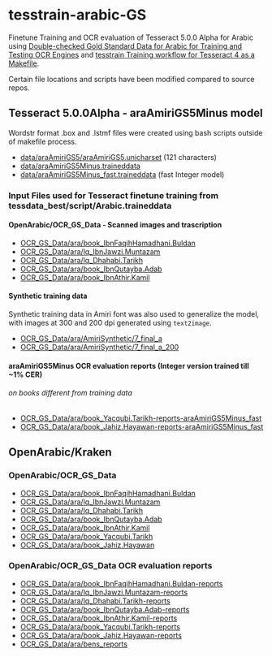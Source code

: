 # tesstrain-arabic-GS

Finetune Training and OCR evaluation of Tesseract 5.0.0 Alpha for Arabic using
[Double-checked Gold Standard Data for Arabic for Training and Testing OCR Engines](https://github.com/OpenArabic/OCR_GS_Data)
and [tesstrain Training workflow for Tesseract 4 as a Makefile](https://github.com/tesseract-ocr/tesstrain).

Certain file locations and scripts have been modified compared to source repos.

## Tesseract 5.0.0Alpha - araAmiriGS5Minus model

Wordstr format .box and .lstmf files were created using bash scripts outside of makefile process.

* [data/araAmiriGS5/araAmiriGS5.unicharset](data/araAmiriGS5/araAmiriGS5.unicharset) (121 characters)
* [data/araAmiriGS5Minus.traineddata](data/araAmiriGS5Minus.traineddata)
* [data/araAmiriGS5Minus_fast.traineddata](data/araAmiriGS5Minus_fast.traineddata) (fast Integer model)

### Input Files used for Tesseract finetune training from tessdata_best/script/Arabic.traineddata

#### OpenArabic/OCR_GS_Data - Scanned images and trascription

* [OCR_GS_Data/ara/book_IbnFaqihHamadhani.Buldan](OCR_GS_Data/ara/book_IbnFaqihHamadhani.Buldan)
* [OCR_GS_Data/ara/lq_IbnJawzi.Muntazam](OCR_GS_Data/ara/lq_IbnJawzi.Muntazam)
* [OCR_GS_Data/ara/lq_Dhahabi.Tarikh](OCR_GS_Data/ara/lq_Dhahabi.Tarikh)
* [OCR_GS_Data/ara/book_IbnQutayba.Adab](OCR_GS_Data/ara/book_IbnQutayba.Adab)
* [OCR_GS_Data/ara/book_IbnAthir.Kamil](OCR_GS_Data/ara/book_IbnAthir.Kamil)

#### Synthetic training data

Synthetic training data in Amiri font was also used to generalize the model,
with images at 300 and 200 dpi generated using `text2image`.

* [OCR_GS_Data/ara/AmiriSynthetic/7_final_a](OCR_GS_Data/ara/AmiriSynthetic/7_final_a)
* [OCR_GS_Data/ara/AmiriSynthetic/7_final_a_200](OCR_GS_Data/ara/AmiriSynthetic/7_final_a_200)

#### araAmiriGS5Minus OCR evaluation reports  (Integer version trained till ~1%  CER)

###### on books different from training data

* [OCR_GS_Data/ara/book_Yacqubi.Tarikh-reports-araAmiriGS5Minus_fast](OCR_GS_Data/ara/book_Yacqubi.Tarikh-reports-araAmiriGS5Minus_fast)
* [OCR_GS_Data/ara/book_Jahiz.Hayawan-reports-araAmiriGS5Minus_fast](OCR_GS_Data/ara/book_Jahiz.Hayawan-reports-araAmiriGS5Minus_fast)

## OpenArabic/Kraken

### OpenArabic/OCR_GS_Data

* [OCR_GS_Data/ara/book_IbnFaqihHamadhani.Buldan](OCR_GS_Data/ara/book_IbnFaqihHamadhani.Buldan)
* [OCR_GS_Data/ara/lq_IbnJawzi.Muntazam](OCR_GS_Data/ara/lq_IbnJawzi.Muntazam)
* [OCR_GS_Data/ara/lq_Dhahabi.Tarikh](OCR_GS_Data/ara/lq_Dhahabi.Tarikh)
* [OCR_GS_Data/ara/book_IbnQutayba.Adab](OCR_GS_Data/ara/book_IbnQutayba.Adab)
* [OCR_GS_Data/ara/book_IbnAthir.Kamil](OCR_GS_Data/ara/book_IbnAthir.Kamil)
* [OCR_GS_Data/ara/book_Yacqubi.Tarikh](OCR_GS_Data/ara/book_Yacqubi.Tarikh)
* [OCR_GS_Data/ara/book_Jahiz.Hayawan](OCR_GS_Data/ara/book_Jahiz.Hayawan)

### OpenArabic/OCR_GS_Data OCR evaluation reports

* [OCR_GS_Data/ara/book_IbnFaqihHamadhani.Buldan-reports](OCR_GS_Data/ara/book_IbnFaqihHamadhani.Buldan-reports)
* [OCR_GS_Data/ara/lq_IbnJawzi.Muntazam-reports](OCR_GS_Data/ara/lq_IbnJawzi.Muntazam-reports)
* [OCR_GS_Data/ara/lq_Dhahabi.Tarikh-reports](OCR_GS_Data/ara/lq_Dhahabi.Tarikh-reports)
* [OCR_GS_Data/ara/book_IbnQutayba.Adab-reports](OCR_GS_Data/ara/book_IbnQutayba.Adab-reports)
* [OCR_GS_Data/ara/book_IbnAthir.Kamil-reports](OCR_GS_Data/ara/book_IbnAthir.Kamil-reports)
* [OCR_GS_Data/ara/book_Yacqubi.Tarikh-reports](OCR_GS_Data/ara/book_Yacqubi.Tarikh-reports)
* [OCR_GS_Data/ara/book_Jahiz.Hayawan-reports](OCR_GS_Data/ara/book_Jahiz.Hayawan-reports)
* [OCR_GS_Data/ara/bens_reports](OCR_GS_Data/ara/bens_reports)